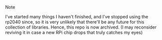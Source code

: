 > [!NOTE]
> I've started many things I haven't finished, and I've stopped using the rp2040 since, so it is very unlikely that there'll be any future for this collection of libraries.
> Hence, this repo is now archived. (I may reconsider reviving it in case a new RPi chip drops that truly catches my eyes)
